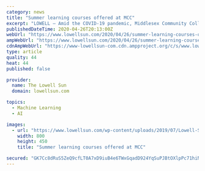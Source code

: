 ```yaml
---
category: news
title: "Summer learning courses offered at MCC"
excerpt: "LOWELL — Amid the COVID-19 pandemic, Middlesex Community College officials announced the school will offer an expanded roster of online learning for its Summer QuickStart Session — as well"
publishedDateTime: 2020-04-26T20:13:00Z
webUrl: "https://www.lowellsun.com/2020/04/26/summer-learning-courses-offered-at-mcc/"
ampWebUrl: "https://www.lowellsun.com/2020/04/26/summer-learning-courses-offered-at-mcc/amp/"
cdnAmpWebUrl: "https://www-lowellsun-com.cdn.ampproject.org/c/s/www.lowellsun.com/2020/04/26/summer-learning-courses-offered-at-mcc/amp/"
type: article
quality: 44
heat: 44
published: false

provider:
  name: The Lowell Sun
  domain: lowellsun.com

topics:
  - Machine Learning
  - AI

images:
  - url: "https://www.lowellsun.com/wp-content/uploads/2019/07/Lowell-Sun-fallback-image.jpg"
    width: 800
    height: 450
    title: "Summer learning courses offered at MCC"

secured: "GK7Cc8dRuS5ZeQ9cfLT0A7xD9iuB4e6TWxGqadD924YqSuPJBtOXlpPc71hiN2n4svmsvc766Zruv/CfYkW5s+azPdoE2QrzqWjVGVI7oqSD/hni6c80gz7Oc2sLmswUQf+v9E3LCyuAeAeMq6UG61G3YsuxkganXVmAov9sHr0WtD7HxNS8nld3aWuFQIw0hLtkygCzkuWu28AVbpX+G8ecFbzjYJCU0HTq7Id8niKM472EAYLQFyTIuz9LYKlTBorRkhf1jrqXufkH9V7qA4tLeoBqPxQNU4QnFk4nHAS7bDMZ3V5LmaRafHWVD5vr;SJG7JAIvOJpZ2nZS1B8FWQ=="
---
```


